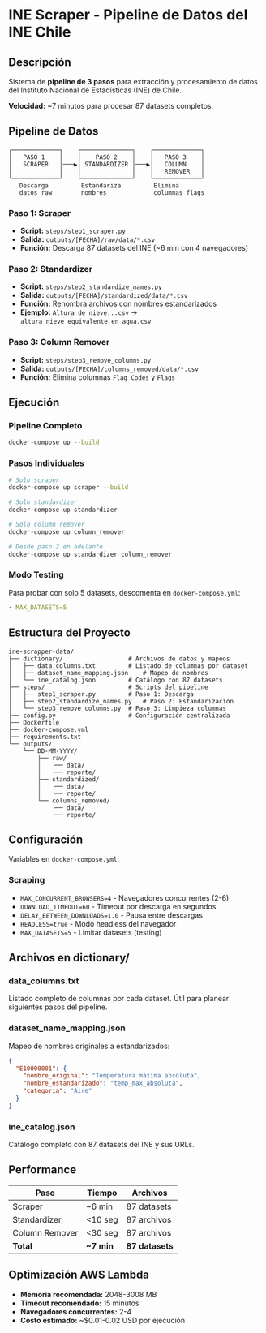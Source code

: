 # INE Scraper - Pipeline de Datos del INE Chile

## Descripción

Sistema de **pipeline de 3 pasos** para extracción y procesamiento de datos del Instituto Nacional de Estadísticas (INE) de Chile.

**Velocidad:** ~7 minutos para procesar 87 datasets completos.

## Pipeline de Datos

```
┌─────────────┐    ┌──────────────┐    ┌─────────────┐
│   PASO 1    │    │    PASO 2    │    │   PASO 3    │
│   SCRAPER   │───▶│ STANDARDIZER │───▶│   COLUMN    │
│             │    │              │    │   REMOVER   │
└─────────────┘    └──────────────┘    └─────────────┘
   Descarga         Estandariza         Elimina
   datos raw        nombres             columnas flags
```

### Paso 1: Scraper
- **Script:** `steps/step1_scraper.py`
- **Salida:** `outputs/[FECHA]/raw/data/*.csv`
- **Función:** Descarga 87 datasets del INE (~6 min con 4 navegadores)

### Paso 2: Standardizer
- **Script:** `steps/step2_standardize_names.py`
- **Salida:** `outputs/[FECHA]/standardized/data/*.csv`
- **Función:** Renombra archivos con nombres estandarizados
- **Ejemplo:** `Altura de nieve...csv` → `altura_nieve_equivalente_en_agua.csv`

### Paso 3: Column Remover
- **Script:** `steps/step3_remove_columns.py`
- **Salida:** `outputs/[FECHA]/columns_removed/data/*.csv`
- **Función:** Elimina columnas `Flag Codes` y `Flags`

## Ejecución

### Pipeline Completo
```bash
docker-compose up --build
```

### Pasos Individuales
```bash
# Solo scraper
docker-compose up scraper --build

# Solo standardizer
docker-compose up standardizer

# Solo column remover
docker-compose up column_remover

# Desde paso 2 en adelante
docker-compose up standardizer column_remover
```

### Modo Testing
Para probar con solo 5 datasets, descomenta en `docker-compose.yml`:
```yaml
- MAX_DATASETS=5
```

## Estructura del Proyecto

```
ine-scrapper-data/
├── dictionary/                  # Archivos de datos y mapeos
│   ├── data_columns.txt         # Listado de columnas por dataset
│   ├── dataset_name_mapping.json    # Mapeo de nombres
│   └── ine_catalog.json         # Catálogo con 87 datasets
├── steps/                       # Scripts del pipeline
│   ├── step1_scraper.py         # Paso 1: Descarga
│   ├── step2_standardize_names.py   # Paso 2: Estandarización
│   └── step3_remove_columns.py  # Paso 3: Limpieza columnas
├── config.py                    # Configuración centralizada
├── Dockerfile
├── docker-compose.yml
├── requirements.txt
└── outputs/
    └── DD-MM-YYYY/
        ├── raw/
        │   ├── data/
        │   └── reporte/
        ├── standardized/
        │   ├── data/
        │   └── reporte/
        └── columns_removed/
            ├── data/
            └── reporte/
```

## Configuración

Variables en `docker-compose.yml`:

### Scraping
- `MAX_CONCURRENT_BROWSERS=4` - Navegadores concurrentes (2-6)
- `DOWNLOAD_TIMEOUT=60` - Timeout por descarga en segundos
- `DELAY_BETWEEN_DOWNLOADS=1.0` - Pausa entre descargas
- `HEADLESS=true` - Modo headless del navegador
- `MAX_DATASETS=5` - Limitar datasets (testing)

## Archivos en dictionary/

### data_columns.txt
Listado completo de columnas por cada dataset. Útil para planear siguientes pasos del pipeline.

### dataset_name_mapping.json
Mapeo de nombres originales a estandarizados:
```json
{
  "E10000001": {
    "nombre_original": "Temperatura máxima absoluta",
    "nombre_estandarizado": "temp_max_absoluta",
    "categoria": "Aire"
  }
}
```

### ine_catalog.json
Catálogo completo con 87 datasets del INE y sus URLs.

## Performance

| Paso | Tiempo | Archivos |
|------|--------|----------|
| Scraper | ~6 min | 87 datasets |
| Standardizer | <10 seg | 87 archivos |
| Column Remover | <30 seg | 87 archivos |
| **Total** | **~7 min** | **87 datasets** |

## Optimización AWS Lambda

- **Memoria recomendada:** 2048-3008 MB
- **Timeout recomendado:** 15 minutos
- **Navegadores concurrentes:** 2-4
- **Costo estimado:** ~$0.01-0.02 USD por ejecución
